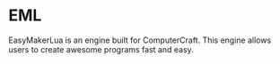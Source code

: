 # EML
EasyMakerLua is an engine built for ComputerCraft. This engine allows users to create awesome programs fast and easy.
